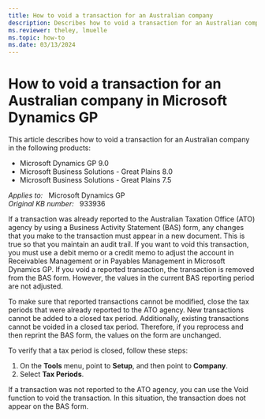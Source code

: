 ```yaml
---
title: How to void a transaction for an Australian company
description: Describes how to void a transaction for an Australian company in Microsoft Dynamics GP 9.0, Microsoft Business Solutions - Great Plains 8.0, and Microsoft Business Solutions - Great Plains 7.5.
ms.reviewer: theley, lmuelle
ms.topic: how-to
ms.date: 03/13/2024
---
```

# How to void a transaction for an Australian company in Microsoft Dynamics GP

This article describes how to void a transaction for an Australian company in the following products:

- Microsoft Dynamics GP 9.0
- Microsoft Business Solutions - Great Plains 8.0
- Microsoft Business Solutions - Great Plains 7.5

_Applies to:_ &nbsp; Microsoft Dynamics GP  
_Original KB number:_ &nbsp; 933936

If a transaction was already reported to the Australian Taxation Office (ATO) agency by using a Business Activity Statement (BAS) form, any changes that you make to the transaction must appear in a new document. This is true so that you maintain an audit trail. If you want to void this transaction, you must use a debit memo or a credit memo to adjust the account in Receivables Management or in Payables Management in Microsoft Dynamics GP. If you void a reported transaction, the transaction is removed from the BAS form. However, the values in the current BAS reporting period are not adjusted.

To make sure that reported transactions cannot be modified, close the tax periods that were already reported to the ATO agency. New transactions cannot be added to a closed tax period. Additionally, existing transactions cannot be voided in a closed tax period. Therefore, if you reprocess and then reprint the BAS form, the values on the form are unchanged.

To verify that a tax period is closed, follow these steps:

1. On the **Tools** menu, point to **Setup**, and then point to **Company**.
2. Select **Tax Periods**.

If a transaction was not reported to the ATO agency, you can use the Void function to void the transaction. In this situation, the transaction does not appear on the BAS form.
